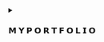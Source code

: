 </details>


<details><summary><h3>𝗠 𝗬 𝗣 𝗢 𝗥 𝗧 𝗙 𝗢 𝗟 𝗜 𝗢</h3></summary>

<h1 align="center">

[![PORTFOLIO](https://img.shields.io/badge/Portfolio-%23000000.svg?style=for-the-badge&logo=firefox&logoColor=#FF7139)](https://sahill-op.github.io/sahil-op.github.io/)

</h1>
</details>
